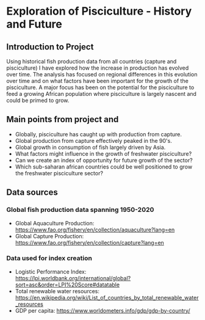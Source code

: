 # Exploration of Pisciculture - History and Future

## Introduction to Project

Using historical fish production data from all countries (capture and pisciculture) I have explored how the increase in production has evolved over time. The analysis has focused on regional differences in this evolution over time and on what factors have been important for the growth of the pisciculture. A major focus has been on the potential for the pisciculture to feed a growing African population where pisciculture is largely nascent and could be primed to grow. 

## Main points from project and 

- Globally, pisciculture has caught up with production from capture.
- Global production from capture effectively peaked in the 90's.
- Global growth in consumption of fish largely driven by Asia.
- What factors might influence in the growth of freshwater pisciculture?
- Can we create an index of opportunity for future growth of the sector?
- Which sub-saharan african countries could be well positioned to grow the freshwater pisciculture sector?

## Data sources

### Global fish production data spanning 1950-2020
* Global Aquaculture Production: https://www.fao.org/fishery/en/collection/aquaculture?lang=en
* Global Capture Production: https://www.fao.org/fishery/en/collection/capture?lang=en

### Data used for index creation
* Logistic Performance Index: https://lpi.worldbank.org/international/global?sort=asc&order=LPI%20Score#datatable
* Total renewable water resources: https://en.wikipedia.org/wiki/List_of_countries_by_total_renewable_water_resources
* GDP per capita: https://www.worldometers.info/gdp/gdp-by-country/


